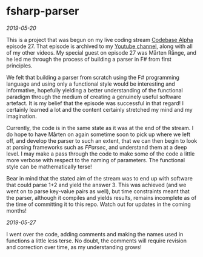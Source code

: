 # fsharp-parser

*2019-05-20*

This is a project that was begun on my live coding stream [Codebase Alpha](https://twitch.tv/codebasealpha) episode 27. That episode is archived to my [Youtube channel](https://www.youtube.com/channel/UCFFtfkaWjMb9UMDpPVnC1Sg), along with all of my other videos. My special guest on episode 27 was Mårten Rånge, and he led me through the process of building a parser in F# from first principles.

We felt that building a parser from scratch using the F# programming language and using only a functional style would be interesting and informative, hopefully yielding a better understanding of the functional paradigm through the medium of creating a genuinely useful software artefact. It is my belief that the episode was successful in that regard! I certainly learned a lot and the content certainly stretched my mind and my imagination.

Currently, the code is in the same state as it was at the end of the stream. I do hope to have Mårten on again sometime soon to pick up where we left off, and develop the parser to such an extent, that we can then begin to look at parsing frameworks such as _FParsec_, and understand them at a deep level. I may make a pass through the code to make some of the code a little more verbose with respect to the naming of parameters. The functional style can be mathematically terse!

Bear in mind that the stated aim of the stream was to end up with software that could parse 1+2 and yield the answer 3. This was achieved (and we went on to parse key-value pairs as well), but time constraints meant that the parser, although it compiles and yields results, remains incomplete as of the time of committing it to this repo. Watch out for updates in the coming months!

*2019-05-27*

I went over the code, adding comments and making the names used in functions a little less terse. No doubt, the comments will require revision and correction over time, as my understanding grows!

